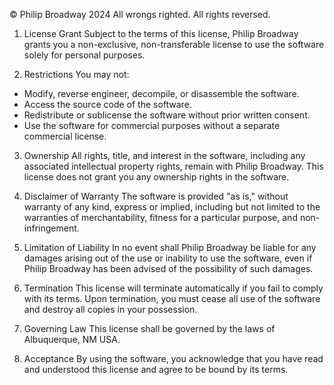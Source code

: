 © Philip Broadway 2024
All wrongs righted. All rights reversed.

1. License Grant Subject to the terms of this license, Philip Broadway grants you a non-exclusive, non-transferable license to use the software solely for personal purposes.

2. Restrictions You may not:

* Modify, reverse engineer, decompile, or disassemble the software.
* Access the source code of the software.
* Redistribute or sublicense the software without prior written consent.
* Use the software for commercial purposes without a separate commercial license.

3. Ownership All rights, title, and interest in the software, including any associated intellectual property rights, remain with Philip Broadway. This license does not grant you any ownership rights in the software.

4. Disclaimer of Warranty The software is provided "as is," without warranty of any kind, express or implied, including but not limited to the warranties of merchantability, fitness for a particular purpose, and non-infringement.

5. Limitation of Liability In no event shall Philip Broadway be liable for any damages arising out of the use or inability to use the software, even if Philip Broadway has been advised of the possibility of such damages.

6. Termination This license will terminate automatically if you fail to comply with its terms. Upon termination, you must cease all use of the software and destroy all copies in your possession.

7. Governing Law This license shall be governed by the laws of Albuquerque, NM USA.

8. Acceptance By using the software, you acknowledge that you have read and understood this license and agree to be bound by its terms.
